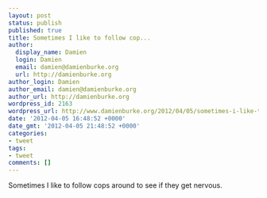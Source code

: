 ```yaml
---
layout: post
status: publish
published: true
title: Sometimes I like to follow cop...
author:
  display_name: Damien
  login: Damien
  email: damien@damienburke.org
  url: http://damienburke.org
author_login: Damien
author_email: damien@damienburke.org
author_url: http://damienburke.org
wordpress_id: 2163
wordpress_url: http://www.damienburke.org/2012/04/05/sometimes-i-like-to-follow-cop/
date: '2012-04-05 16:48:52 +0000'
date_gmt: '2012-04-05 21:48:52 +0000'
categories:
- tweet
tags:
- tweet
comments: []
---
```

<p>Sometimes I like to follow cops around to see if they get nervous.</p>

